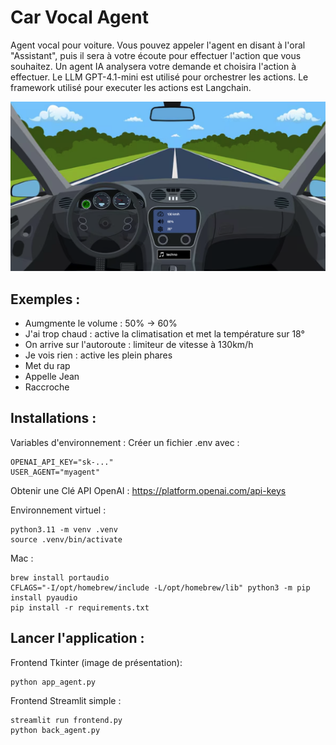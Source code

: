# Car Vocal Agent
Agent vocal pour voiture. Vous pouvez appeler l'agent en disant à l'oral "Assistant", puis il sera à votre écoute pour effectuer l'action que vous souhaitez. Un agent IA analysera votre demande et choisira l'action à effectuer. Le LLM GPT-4.1-mini est utilisé pour orchestrer les actions. Le framework utilisé pour executer les actions est Langchain.  

![Ma voiture](images/image_readme.png)


## Exemples : 
- Aumgmente le volume : 50% -> 60%
- J'ai trop chaud : active la climatisation et met la température sur 18°
- On arrive sur l'autoroute : limiteur de vitesse à 130km/h
- Je vois rien : active les plein phares
- Met du rap
- Appelle Jean
- Raccroche




## Installations : 

Variables d'environnement : 
Créer un fichier .env avec : 
```
OPENAI_API_KEY="sk-..."
USER_AGENT="myagent"
```
Obtenir une Clé API OpenAI : https://platform.openai.com/api-keys

Environnement virtuel : 
```
python3.11 -m venv .venv
source .venv/bin/activate
```

Mac : 
```
brew install portaudio
CFLAGS="-I/opt/homebrew/include -L/opt/homebrew/lib" python3 -m pip install pyaudio
pip install -r requirements.txt
```

## Lancer l'application : 

Frontend Tkinter (image de présentation): 
```
python app_agent.py
```

Frontend Streamlit simple : 
```
streamlit run frontend.py
python back_agent.py
```
